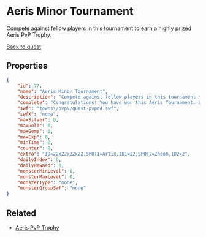 # Aeris Minor Tournament

Compete against fellow players in this tournament to earn a highly prized Aeris PvP Trophy.

[Back to quest](../quests.md)

## Properties

```json
{
    "id": 77,
    "name": "Aeris Minor Tournament",
    "description": "Compete against fellow players in this tournament to earn a highly prized Aeris PvP Trophy.",
    "complete": "Congratulations! You have won this Aeris Tournament. Below, a crowd of enthusiastic fans goes cheers for you as you prepare to receive your Aeris PvP Trophy.",
    "swf": "towns\/pvp\/quest-pvpr4.swf",
    "swfX": "none",
    "maxSilver": 0,
    "maxGold": 0,
    "maxGems": 0,
    "maxExp": 0,
    "minTime": 0,
    "counter": 0,
    "extra": "ID=22x22x22x22,SPOT1=Artix,ID1=22,SPOT2=Zhoom,ID2=2",
    "dailyIndex": 0,
    "dailyReward": 0,
    "monsterMinLevel": 0,
    "monsterMaxLevel": 0,
    "monsterType": "none",
    "monsterGroupSwf": "none"
}
```

## Related

- [Aeris PvP Trophy](../items/586-aeris-pvp-trophy.md)

